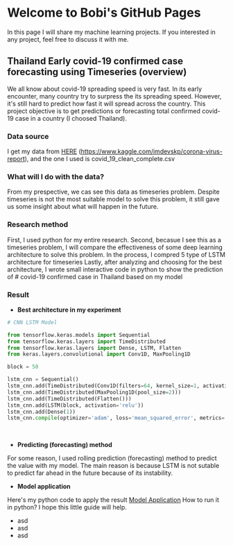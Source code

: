 # Welcome to Bobi's GitHub Pages

In this page I will share my machine learning projects.
If you interested in any project, feel free to discuss it with me.

## Thailand Early covid-19 confirmed case forecasting using Timeseries (overview)

We all know about covid-19 spreading speed is very fast.
In its early encounter, many country try to surpress the its spreading speed.
However, it's still hard to predict how fast it will spread across the country.
This project objective is to get predictions or forecasting total confirmed covid-19 case in a country (I choosed Thailand).

### Data source

I get my data from [HERE](https://www.kaggle.com/imdevskp/corona-virus-report) (https://www.kaggle.com/imdevskp/corona-virus-report), and the one I used is covid_19_clean_complete.csv

### What will I do with the data?

From my prespective, we cas see this data as timeseries problem.
Despite timeseries is not the most suitable model to solve this problem, it still gave us some insight about what will happen in the future.

### Research method

First, I used python for my entire research.
Second, becasue I see this as a timeseries problem, I will compare the effectiveness of some deep learning architecture to solve this problem. In the process, I compred 5 type of LSTM architecture for timeseries
Lastly, after analyzing and choosing for the best architecture, I wrote small interactive code in python to show the prediction of # covid-19 confirmed case in Thailand based on my model

### Result

- **Best architecture in my experiment** <br/>

```python
# CNN LSTM Model

from tensorflow.keras.models import Sequential
from tensorflow.keras.layers import TimeDistributed
from tensorflow.keras.layers import Dense, LSTM, Flatten
from keras.layers.convolutional import Conv1D, MaxPooling1D

block = 50

lstm_cnn = Sequential()
lstm_cnn.add(TimeDistributed(Conv1D(filters=64, kernel_size=1, activation='relu'), input_shape=(None, n_steps, n_features)))
lstm_cnn.add(TimeDistributed(MaxPooling1D(pool_size=2)))
lstm_cnn.add(TimeDistributed(Flatten()))
lstm_cnn.add(LSTM(block, activation='relu'))
lstm_cnn.add(Dense(1))
lstm_cnn.compile(optimizer='adam', loss='mean_squared_error', metrics='cosine_similarity')
```
<br/>

- **Predicting (forecasting) method** <br/>

For some reason, I used rolling prediction (forecasting) method to predict the value with my model. The main reason is because LSTM is not sutable to predict far ahead in the future because of its instability.
<br/>

- **Model application** <br/>

Here's my python code to apply the result [Model Application](https://github.com/bobiaulia/Early-Covid-19-Project/blob/main/final_result/model_application.ipynb)
How to run it in python? I hope this little guide will help.
- asd
- asd
- asd
